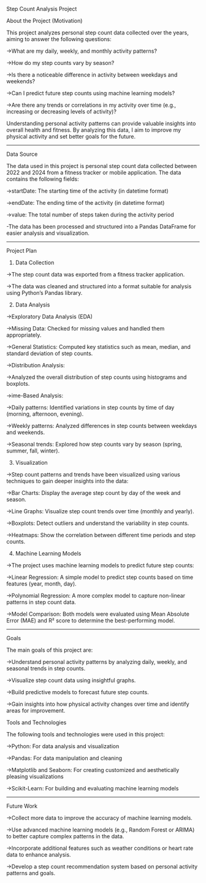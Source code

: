 Step Count Analysis Project



About the Project (Motivation)


This project analyzes personal step count data collected over the years, aiming to answer the following questions:

->What are my daily, weekly, and monthly activity patterns?

->How do my step counts vary by season?

->Is there a noticeable difference in activity between weekdays and weekends?

->Can I predict future step counts using machine learning models?

->Are there any trends or correlations in my activity over time (e.g., increasing or decreasing levels of activity)?

Understanding personal activity patterns can provide valuable insights into overall health and fitness. By analyzing this data, I aim to improve my physical activity and set better goals for the future.

--------------------------------------------------------------------------------------------------------------------------
Data Source

The data used in this project is personal step count data collected between 2022 and 2024 from a fitness tracker or mobile application. The data contains the following fields:

->startDate: The starting time of the activity (in datetime format)

->endDate: The ending time of the activity (in datetime format)

->value: The total number of steps taken during the activity period

-The data has been processed and structured into a Pandas DataFrame for easier analysis and visualization.

--------------------------------------------------------------------------------------------------------------------------

Project Plan
1. Data Collection
   
->The step count data was exported from a fitness tracker application.

->The data was cleaned and structured into a format suitable for analysis using Python’s Pandas library.

2. Data Analysis

->Exploratory Data Analysis (EDA)

->Missing Data: Checked for missing values and handled them appropriately.

->General Statistics: Computed key statistics such as mean, median, and standard deviation of step counts.

->Distribution Analysis:

->Analyzed the overall distribution of step counts using histograms and boxplots.

->ime-Based Analysis:

->Daily patterns: Identified variations in step counts by time of day (morning, afternoon, evening).

->Weekly patterns: Analyzed differences in step counts between weekdays and weekends.

->Seasonal trends: Explored how step counts vary by season (spring, summer, fall, winter).

3. Visualization
   
->Step count patterns and trends have been visualized using various techniques to gain deeper insights into the data:

->Bar Charts: Display the average step count by day of the week and season.

->Line Graphs: Visualize step count trends over time (monthly and yearly).

->Boxplots: Detect outliers and understand the variability in step counts.

->Heatmaps: Show the correlation between different time periods and step counts.

4. Machine Learning Models

->The project uses machine learning models to predict future step counts:

->Linear Regression: A simple model to predict step counts based on time features (year, month, day).

->Polynomial Regression: A more complex model to capture non-linear patterns in step count data.

->Model Comparison: Both models were evaluated using Mean Absolute Error (MAE) and R² score to determine the best-performing model.

--------------------------------------------------------------------------------------------------------------------------

Goals

The main goals of this project are:

->Understand personal activity patterns by analyzing daily, weekly, and seasonal trends in step counts.

->Visualize step count data using insightful graphs.

->Build predictive models to forecast future step counts.

->Gain insights into how physical activity changes over time and identify areas for improvement.

Tools and Technologies

The following tools and technologies were used in this project:

->Python: For data analysis and visualization

->Pandas: For data manipulation and cleaning

->Matplotlib and Seaborn: For creating customized and aesthetically pleasing visualizations

->Scikit-Learn: For building and evaluating machine learning models

--------------------------------------------------------------------------------------------------------------------------

Future Work

->Collect more data to improve the accuracy of machine learning models.

->Use advanced machine learning models (e.g., Random Forest or ARIMA) to better capture complex patterns in the data.

->Incorporate additional features such as weather conditions or heart rate data to enhance analysis.

->Develop a step count recommendation system based on personal activity patterns and goals.
